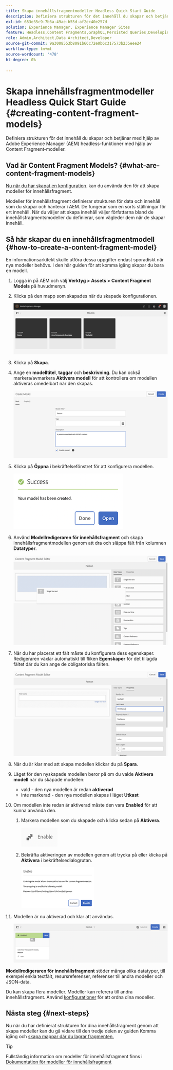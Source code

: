 ```yaml
---
title: Skapa innehållsfragmentmodeller Headless Quick Start Guide
description: Definiera strukturen för det innehåll du skapar och betjänar med hjälp av Adobe Experience Manager (AEM) headless-funktioner med hjälp av Content Fragment-modeller.
exl-id: 653e35c9-7b6a-49ae-b55d-af2ec40e257d
solution: Experience Manager, Experience Manager Sites
feature: Headless,Content Fragments,GraphQL,Persisted Queries,Developing
role: Admin,Architect,Data Architect,Developer
source-git-commit: 9a3008553b8091b66c72e0b6c317573b235eee24
workflow-type: tm+mt
source-wordcount: '478'
ht-degree: 0%

---
```


# Skapa innehållsfragmentmodeller Headless Quick Start Guide {#creating-content-fragment-models}

Definiera strukturen för det innehåll du skapar och betjänar med hjälp av Adobe Experience Manager (AEM) headless-funktioner med hjälp av Content Fragment-modeller.

## Vad är Content Fragment Models? {#what-are-content-fragment-models}

[Nu när du har skapat en konfiguration &#x200B;](create-configuration.md) kan du använda den för att skapa modeller för innehållsfragment.

Modeller för innehållsfragment definierar strukturen för data och innehåll som du skapar och hanterar i AEM. De fungerar som en sorts ställningar för ert innehåll. När du väljer att skapa innehåll väljer författarna bland de innehållsfragmentsmodeller du definierar, som vägleder dem när de skapar innehåll.

## Så här skapar du en innehållsfragmentmodell {#how-to-create-a-content-fragment-model}

En informationsarkitekt skulle utföra dessa uppgifter endast sporadiskt när nya modeller behövs. I den här guiden för att komma igång skapar du bara en modell.

1. Logga in på AEM och välj **Verktyg > Assets > Content Fragment Models** på huvudmenyn.
1. Klicka på den mapp som skapades när du skapade konfigurationen.

   ![Modellmappen](assets/models-folder.png)
1. Klicka på **Skapa**.
1. Ange en **modelltitel**, **taggar** och **beskrivning**. Du kan också markera/avmarkera **Aktivera modell** för att kontrollera om modellen aktiveras omedelbart när den skapas.

   ![Skapa en modell](assets/models-create.png)
1. Klicka på **Öppna** i bekräftelsefönstret för att konfigurera modellen.

   ![Bekräftelsefönstret](assets/models-confirmation.png)
1. Använd **Modellredigeraren för innehållsfragment** och skapa innehållsfragmentmodellen genom att dra och släppa fält från kolumnen **Datatyper**.

   ![Dra och släpp fält](assets/models-drag-and-drop.png)

1. När du har placerat ett fält måste du konfigurera dess egenskaper. Redigeraren växlar automatiskt till fliken **Egenskaper** för det tillagda fältet där du kan ange de obligatoriska fälten.

   ![Konfigurera egenskaper](assets/models-configure-properties.png)
1. När du är klar med att skapa modellen klickar du på **Spara**.

1. Läget för den nyskapade modellen beror på om du valde **Aktivera modell** när du skapade modellen:
   * vald - den nya modellen är redan **aktiverad**
   * inte markerad - den nya modellen skapas i läget **Utkast**

1. Om modellen inte redan är aktiverad måste den vara **Enabled** för att kunna använda den.
   1. Markera modellen som du skapade och klicka sedan på **Aktivera**.

      ![Aktivera modellen](assets/models-enable.png)
   1. Bekräfta aktiveringen av modellen genom att trycka på eller klicka på **Aktivera** i bekräftelsedialogrutan.

      ![Aktivera bekräftelsedialogrutan](assets/models-enabling.png)
1. Modellen är nu aktiverad och klar att användas.

   ![Modellen är aktiverad](assets/models-enabled.png)

**Modellredigeraren för innehållsfragment** stöder många olika datatyper, till exempel enkla textfält, resursreferenser, referenser till andra modeller och JSON-data.

Du kan skapa flera modeller. Modeller kan referera till andra innehållsfragment. Använd [konfigurationer](create-configuration.md) för att ordna dina modeller.

## Nästa steg {#next-steps}

Nu när du har definierat strukturen för dina innehållsfragment genom att skapa modeller kan du gå vidare till den tredje delen av guiden Komma igång och [skapa mappar där du lagrar fragmenten.](create-assets-folder.md)

>[!TIP]
>
>Fullständig information om modeller för innehållsfragment finns i [Dokumentation för modeller för innehållsfragment](/help/assets/content-fragments/content-fragments-models.md)
